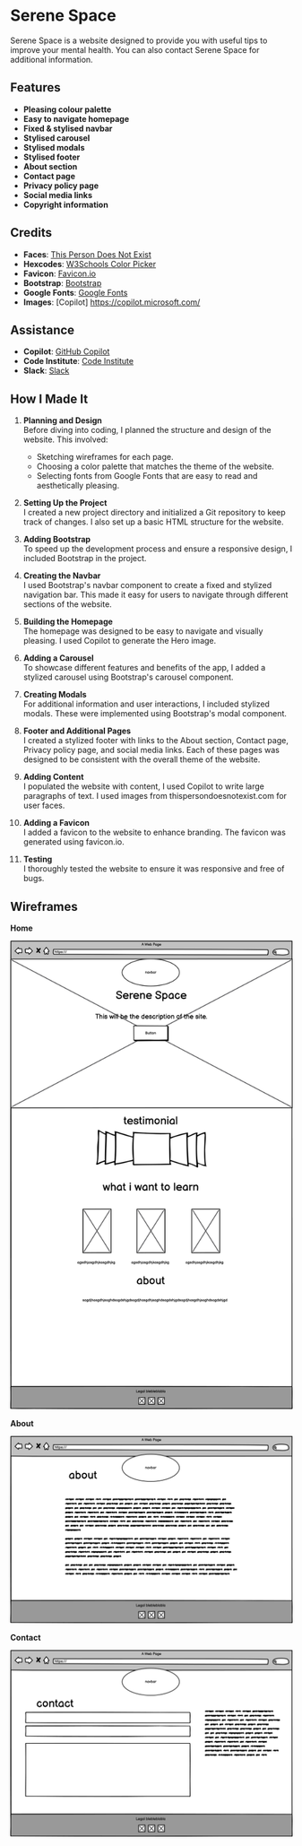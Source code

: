 # Serene Space

Serene Space is a website designed to provide you with useful tips to improve your mental health. You can also contact Serene Space for additional information.

## Features

- **Pleasing colour palette**
- **Easy to navigate homepage**
- **Fixed & stylised navbar**
- **Stylised carousel**
- **Stylised modals**
- **Stylised footer**
- **About section**
- **Contact page**
- **Privacy policy page**
- **Social media links**
- **Copyright information**

## Credits

- **Faces**: [This Person Does Not Exist](https://thispersondoesnotexist.com/)
- **Hexcodes**: [W3Schools Color Picker](https://www.w3schools.com/colors/colors_picker.asp)
- **Favicon**: [Favicon.io](https://favicon.io/)
- **Bootstrap**: [Bootstrap](https://getbootstrap.com/)
- **Google Fonts**: [Google Fonts](https://fonts.google.com/)
- **Images**: [Copilot] https://copilot.microsoft.com/

## Assistance

- **Copilot**: [GitHub Copilot](https://copilot.microsoft.com/)
- **Code Institute**: [Code Institute](https://codeinstitute.net/)
- **Slack**: [Slack](https://slack.com/intl/en-gb)

## How I Made It

1. **Planning and Design**  
    Before diving into coding, I planned the structure and design of the website. This involved:
    - Sketching wireframes for each page.
    - Choosing a color palette that matches the theme of the website.
    - Selecting fonts from Google Fonts that are easy to read and aesthetically pleasing.

2. **Setting Up the Project**  
    I created a new project directory and initialized a Git repository to keep track of changes. I also set up a basic HTML structure for the website.

3. **Adding Bootstrap**  
    To speed up the development process and ensure a responsive design, I included Bootstrap in the project.

4. **Creating the Navbar**  
    I used Bootstrap's navbar component to create a fixed and stylized navigation bar. This made it easy for users to navigate through different sections of the website.

5. **Building the Homepage**  
    The homepage was designed to be easy to navigate and visually pleasing. I used Copilot to generate the Hero image.

6. **Adding a Carousel**  
    To showcase different features and benefits of the app, I added a stylized carousel using Bootstrap's carousel component.

7. **Creating Modals**  
    For additional information and user interactions, I included stylized modals. These were implemented using Bootstrap's modal component.

8. **Footer and Additional Pages**  
    I created a stylized footer with links to the About section, Contact page, Privacy policy page, and social media links. Each of these pages was designed to be consistent with the overall theme of the website.

9. **Adding Content**  
    I populated the website with content, I used Copilot to write large paragraphs of text. I used images from thispersondoesnotexist.com for user faces.

10. **Adding a Favicon**  
     I added a favicon to the website to enhance branding. The favicon was generated using favicon.io.

11. **Testing**  
     I thoroughly tested the website to ensure it was responsive and free of bugs.



## Wireframes

**Home**

![home-wireframe](assets/images/home%20wireframe.png)

**About**

![about-wireframe](assets/images/about%20wireframe.png)

**Contact**

![contact-wireframe](assets/images/contact%20wireframe.png)